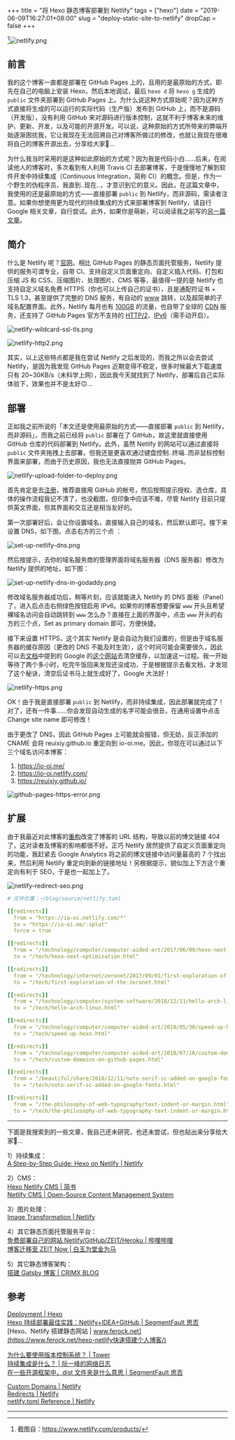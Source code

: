 +++
title = "将 Hexo 静态博客部署到 Netlify"
tags = ["hexo"]
date = "2019-06-09T16:27:01+08:00"
slug = "deploy-static-site-to-netlify"
dropCap = false
+++

[^1]![netlify.png](/images/netlify.png "Netlify")

## 前言

我的这个博客一直都是部署在 GitHub Pages 上的，且用的是最原始的方式，即先在自己的电脑上安装 Hexo，然后本地调试，最后 `hexo d` 将 `hexo g` 生成的 `public` 文件夹部署到 GitHub Pages 上。为什么说这种方式原始呢？因为这种方式直接将生成的可以运行的实际代码（生产版）发布到 GitHub 上，而不是源码（开发版），没有利用 GitHub 来对源码进行版本控制，这就不利于博客未来的维护、更新、开发，以及可能的开源开发。可以说，这种原始的方式所带来的弊端开始逐渐困扰我，它让我现在无法回溯自己对博客所做过的修改，也就让我现在很难将自己的博客开源出去，分享给大家🤕...

为什么我当时采用的是这种如此原始的方式呢？因为我是代码小白……后来，在阅读他人的博客时，多次看到有人利用 Travis CI 去部署博客，于是慢慢地了解到软件开发中持续集成（Continuous Integration，简称 CI）的概念。但是，作为一个野生的伪程序员，我直到..现在..，才意识到它的意义。因此，在这篇文章中，我使用的还是最原始的方式——直接部署 `public` 到 Netlify，而非源码，需读者注意。如果你想使用更为现代的持续集成的方式来部署博客到 Netlify，请自行 Google 相关文章，自行尝试。此外，如果你是萌新，可以阅读我之前写的[另一篇文章](/tech/hexo-next-optimization/)。

## 简介

什么是 Netlify 呢？[官网](https://www.netlify.com/)。相比 GitHub Pages 的静态页面托管服务，Netlify 提供的服务可谓专业，自带 CI、支持自定义页面重定向、自定义插入代码、打包和压缩 JS 和 CSS、压缩图片、处理图片、CMS 等等，最值得一提的是 Netlify 也支持自定义域名免费 HTTPS（你也可以上传自己的证书），且是通配符证书 + TLS 1.3，甚至提供了完整的 DNS 服务，有自动的 [www](https://www.netlify.com/docs/custom-domains/#domain-redirects) 跳转，以及超简单的子域名配置界面。此外，Netlify 每月也有 [100GB](https://www.netlify.com/pricing/) 的流量，也自带了全球的 [CDN](https://www.netlify.com/blog/2016/04/15/make-your-site-faster-with-netlifys-intelligent-cdn/) 服务，还支持了 GitHub Pages 官方不支持的 [HTTP/2](https://www.netlify.com/blog/2015/10/20/netlify-news-no.-6/)、[IPv6](https://www.netlify.com/blog/2018/11/26/announcing-ipv6-support-on-the-netlify-application-delivery-network/)（需手动开启）。

![netlify-wildcard-ssl-tls.png](/images/netlify-wildcard-ssl-tls.png "通配符证书 + TLS 1.3")

![netlify-http2.png](/images/netlify-http2.png "HTTP/2")

其实，以上这些特点都是我在尝试 Netlify 之后发现的，而我之所以会去尝试 Netlify，是因为我发现 GitHub Pages 近期变得不稳定，很多时候最大下载速度只有 20~30KB/s（未科学上网），因此我今天就找到了 Netlify，部署后自己实际体验下，效果也并不是太好🙃...

## 部署

正如我之前所说的「本文还是使用最原始的方式——直接部署 `public` 到 Netlify，而非源码」，而我之前已经将 `public` 部署在了 GitHub，故这里就直接使用 GitHub 仓库的代码部署到 Netlify。此外，虽然 Netlify 的网站可以通过直接将 `public` 文件夹拖拽上去部署，但我还是更喜欢通过键盘控制..终端..而非鼠标控制界面来部署，而由于历史原因，我也无法直接抛弃 GitHub Pages。

![netlify-upload-folder-to-deploy.png](/images/netlify-upload-folder-to-deploy.png "Netlify 可直接拖拽文件部署")

首先肯定是去[注册](https://app.netlify.com/signup/)，推荐直接用 GitHub 的帐号，然后按照提示授权、选仓库，具体的操作流程我记不清了，也没截图，但印象中应该不难，尽管 Netlify 目前只提供英文界面，但其界面和交互还是相当友好的。

第一次部署好后，会让你设置域名，直接输入自己的域名，然后默认即可。接下来设置 DNS，如下图，点击右方的三个点 ：

![set-up-netlify-dns.png](/images/set-up-netlify-dns.png "Set up Netlify DNS")

然后按提示，去你的域名服务商的管理界面将域名服务器（DNS 服务器）修改为 Netlify 提供的地址，如下图：

![set-up-netlify-dns-in-godaddy.png](/images/set-up-netlify-dns-in-godaddy.png "GoDaddy 截图")

修改域名服务器成功后，稍等片刻，应该就能进入 Netlify 的 DNS 面板（Panel）了，进入后点击右侧绿色按钮启用 IPv6。如果你的博客想要保留 `www` 开头且希望裸域名访问会自动跳转到 `www` 怎么办？直接在上面的界面中，点击 `www` 开头的右方的三个点，Set as primary domain 即可，方便快捷。

接下来设置 HTTPS，这个其实 Netlify 是会自动为我们设置的，但是由于域名服务器的缓存原因（更改的 DNS 不能及时生效），这个时间可能会需要很久，因此可以去[文档](https://www.netlify.com/docs/ssl/#troubleshooting)中提到的 Google 的[这个网站](https://developers.google.com/speed/public-dns/cache)去清空缓存，以加速这一过程。我一开始等待了两个多小时，吃完午饭回来发现还没成功，于是根据提示去看文档，才发现了这个秘诀，清空后证书马上就生成好了，Google 大法好！

![netlify-https.png](/images/netlify-https.png "HTTPS")

OK！由于我是直接部署 `public` 到 Netlify，而非持续集成，因此部署就完成了！对了，还有一件事……你会发现自动生成的名字可能会很丑，在通用设置中点击 Change site name 即可修改！

由于更改了 DNS，因此 GitHub Pages 上可能就会报错，但无妨，反正添加的 CNAME 会将 reuixiy.github.io 重定向到 io-oi.me。因此，你现在可以通过以下三个域名访问本博客：

1. https://io-oi.me/
2. https://io-oi.netlify.com/
3. https://reuixiy.github.io/

![github-pages-https-error.png](/images/github-pages-https-error.png "GitHub Pages 报错")

## 扩展

由于我最近对此博客的[重构](/tech/redesign-this-blog-under-minimalism/)改变了博客的 URL 结构，导致以前的博文链接 404 了，这对读者及博客的影响都很不好。正巧 Netlify 居然提供了自定义页面重定向的功能，我赶紧去 Google Analytics 将之前的博文链接中访问量最高的 7 个找出来，然后利用 Netlify 重定向到新的链接地址！另根据提示，貌似加上下方这个重定向有利于 SEO，于是也一起加上了。

![netlify-redirect-seo.png](/images/netlify-redirect-seo.png "提示信息")

```yml
# 文件位置：~/blog/source/netlify.toml

[[redirects]]
  from = "https://io-oi.netlify.com/*"
  to = "https://io-oi.me/:splat"
  force = true

[[redirects]]
  from = "/technology/computer/computer-aided-art/2017/06/09/hexo-next-optimization.html"
  to = "/tech/hexo-next-optimization.html"

[[redirects]]
  from = "/technology/internet/zeronet/2017/09/01/first-exploration-of-the-zeronet.html"
  to = "/tech/first-exploration-of-the-zeronet.html"

[[redirects]]
  from = "/technology/computer/system-software/2018/12/11/hello-arch-linux.html"
  to = "/tech/hello-arch-linux.html"

[[redirects]]
  from = "/technology/computer/computer-aided-art/2018/05/30/speed-up-hexo.html"
  to = "/tech/speed-up-hexo.html"

[[redirects]]
  from = "/technology/computer/computer-aided-art/2018/07/18/custom-domains-on-github-pages.html"
  to = "/tech/custom-domains-on-github-pages.html"

[[redirects]]
  from = "/beautiful/share/2018/12/11/noto-serif-sc-added-on-google-fonts.html"
  to = "/tech/noto-serif-sc-added-on-google-fonts.html"

[[redirects]]
  from = "/the-philosophy-of-web-typography/text-indent-or-margin.html"
  to = "/tech/the-philosophy-of-web-typography-text-indent-or-margin.html"
```

---

下面是我搜索到的一些文章，我自己还未研究，也还未尝试，但也贴出来分享给大家🤪...

1）持续集成：  
[A Step-by-Step Guide: Hexo on Netlify | Netlify](https://www.netlify.com/blog/2015/10/26/a-step-by-step-guide-hexo-on-netlify/)

2）CMS：  
[Hexo Netlify CMS | 简书](https://www.jianshu.com/p/817f0c55d534)  
[Netlify CMS | Open-Source Content Management System](https://www.netlifycms.org/)

3）图片处理：  
[Image Transformation | Netlify](https://www.netlify.com/docs/image-transformation/)

4）其它静态页面托管服务平台：  
[免费部署自己的网站 Netlify/GitHub/ZEIT/Heroku | 哔哩哔哩](https://www.bilibili.com/video/av51846868/)  
[博客迁移至 ZEIT Now | 白玉为堂金为马](https://www.noddl.me/2019/03/28/blog-migrate/)

5）其它静态博客架构：  
[搭建 Gatsby 博客 | CRIMX BLOG](https://blog.crimx.com/archives?search=%23Gatsby)


## 参考

[Deployment | Hexo](https://hexo.io/docs/other-deployments#Netlify)  
[Hexo 持续部署最佳实践：Netlify+IDEA+GitHub | SegmentFault 思否](https://segmentfault.com/a/1190000017472270)  
[Hexo、Netlify 搭建静态网站 | www.ferock.net](https://www.ferock.net/hexo-netlify快速搭建个人博客/)

[为什么要使用版本控制系统？ | Tower](https://www.git-tower.com/learn/git/ebook/cn/command-line/basics/why-use-version-control)  
[持续集成是什么？ | 阮一峰的网络日志](http://www.ruanyifeng.com/blog/2015/09/continuous-integration.html)  
[在一些开源框架中，dist 文件夹是什么意思 | SegmentFault 思否](https://segmentfault.com/q/1010000002712805)

[Custom Domains | Netlify](https://www.netlify.com/docs/custom-domains/)  
[Redirects | Netlify](https://www.netlify.com/docs/redirects/)  
[netlify.toml Reference | Netlify](https://www.netlify.com/docs/netlify-toml-reference/)

---

[^1]: 截图自：https://www.netlify.com/products/
